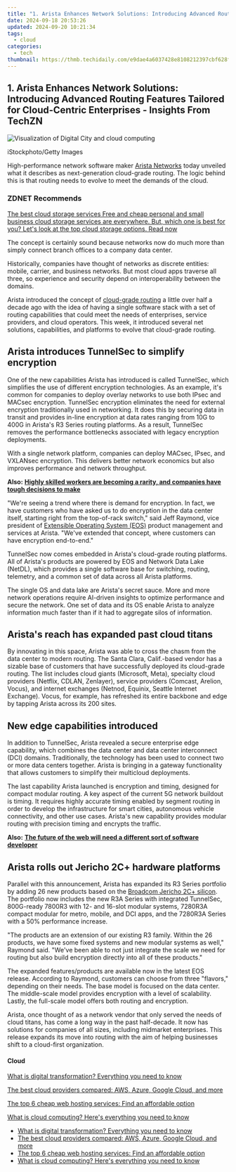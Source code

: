 ```yaml
---
title: "1. Arista Enhances Network Solutions: Introducing Advanced Routing Features Tailored for Cloud-Centric Enterprises - Insights From TechZN"
date: 2024-09-18 20:53:26
updated: 2024-09-20 10:21:34
tags:
  - cloud
categories:
  - tech
thumbnail: https://thmb.techidaily.com/e9dae4a6037428e8108212397cbf628f09c854831a8beaa875d96e87b8dd76cb.jpg
---
```


## 1. Arista Enhances Network Solutions: Introducing Advanced Routing Features Tailored for Cloud-Centric Enterprises - Insights From TechZN

![Visualization of Digital City and cloud computing](https://www.zdnet.com/a/img/resize/a043cb6825ec929008e9b4927f22fcdd545a4f4f/2020/11/23/b77b341b-aca5-4dc4-b528-37a0a08b4ff2/multicloud-2020-intro.jpg?auto=webp&width=1280)

iStockphoto/Getty Images

High-performance network software maker [Arista Networks](https://www.arista.com/en/) today unveiled what it describes as next-generation cloud-grade routing. The logic behind this is that routing needs to evolve to meet the demands of the cloud.

### **ZDNET** Recommends

[The best cloud storage services Free and cheap personal and small business cloud storage services are everywhere. But, which one is best for you? Let's look at the top cloud storage options.  Read now](https://www.zdnet.com/article/best-cloud-storage/)

The concept is certainly sound because networks now do much more than simply connect branch offices to a company data center. 

Historically, companies have thought of networks as discrete entities: mobile, carrier, and business networks. But most cloud apps traverse all three, so experience and security depend on interoperability between the domains.

Arista introduced the concept of [cloud-grade routing](https://www.arista.com/en/solutions/cloud-scale-routing) a little over half a decade ago with the idea of having a single software stack with a set of routing capabilities that could meet the needs of enterprises, service providers, and cloud operators. This week, it introduced several net solutions, capabilities, and platforms to evolve that cloud-grade routing. 

## Arista introduces TunnelSec to simplify encryption 

One of the new capabilities Arista has introduced is called TunnelSec, which simplifies the use of different encryption technologies. As an example, it's common for companies to deploy overlay networks to use both IPsec and MACsec encryption. TunnelSec encryption eliminates the need for external encryption traditionally used in networking. It does this by securing data in transit and provides in-line encryption at data rates ranging from 10G to 400G in Arista's R3 Series routing platforms. As a result, TunnelSec removes the performance bottlenecks associated with legacy encryption deployments. 

With a single network platform, companies can deploy MACsec, IPsec, and VXLANsec encryption. This delivers better network economics but also improves performance and network throughput. 

**Also:** [**Highly skilled workers are becoming a rarity, and companies have tough decisions to make**](https://www.zdnet.com/article/highly-skilled-workers-are-becoming-a-rarity-and-returning-to-the-office-is-unpopular-with-employees-tech-companies-have-tough-decisions-to-make/)

"We're seeing a trend where there is demand for encryption. In fact, we have customers who have asked us to do encryption in the data center itself, starting right from the top-of-rack switch," said Jeff Raymond, vice president of [Extensible Operating System (EOS)](https://www.arista.com/en/products/eos) product management and services at Arista. "We've extended that concept, where customers can have encryption end-to-end."

TunnelSec now comes embedded in Arista's cloud-grade routing platforms. All of Arista's products are powered by EOS and Network Data Lake (NetDL), which provides a single software base for switching, routing, telemetry, and a common set of data across all Arista platforms. 

The single OS and data lake are Arista's secret sauce. More and more network operations require AI-driven insights to optimize performance and secure the network. One set of data and its OS enable Arista to analyze information much faster than if it had to aggregate silos of information.

## Arista's reach has expanded past cloud titans 

By innovating in this space, Arista was able to cross the chasm from the data center to modern routing. The Santa Clara, Calif.-based vendor has a sizable base of customers that have successfully deployed its cloud-grade routing. The list includes cloud giants (Microsoft, Meta), specialty cloud providers (Netflix, CDLAN, Zenlayer), service providers (Comcast, Arelion, Vocus), and internet exchanges (Netnod, Equinix, Seattle Internet Exchange). Vocus, for example, has refreshed its entire backbone and edge by tapping Arista across its 200 sites. 

## New edge capabilities introduced 

In addition to TunnelSec, Arista revealed a secure enterprise edge capability, which combines the data center and data center interconnect (DCI) domains. Traditionally, the technology has been used to connect two or more data centers together. Arista is bringing in a gateway functionality that allows customers to simplify their multicloud deployments.

The last capability Arista launched is encryption and timing, designed for compact modular routing. A key aspect of the current 5G network buildout is timing. It requires highly accurate timing enabled by segment routing in order to develop the infrastructure for smart cities, autonomous vehicle connectivity, and other use cases. Arista's new capability provides modular routing with precision timing and encrypts the traffic.

**Also:** [**The future of the web will need a different sort of software developer**](https://www.zdnet.com/article/the-future-of-the-web-will-need-a-different-sort-of-software-developer/)

## Arista rolls out Jericho 2C+ hardware platforms 

Parallel with this announcement, Arista has expanded its R3 Series portfolio by adding 26 new products based on the [Broadcom Jericho 2C+ silicon](https://www.broadcom.com/products/ethernet-connectivity/switching/stratadnx/bcm88850). The portfolio now includes the new R3A Series with integrated TunnelSec, 800G-ready 7800R3 with 12- and 16-slot modular systems, 7280R3A compact modular for metro, mobile, and DCI apps, and the 7280R3A Series with a 50% performance increase.

"The products are an extension of our existing R3 family. Within the 26 products, we have some fixed systems and new modular systems as well," Raymond said. "We've been able to not just integrate the scale we need for routing but also build encryption directly into all of these products."

The expanded features/products are available now in the latest EOS release. According to Raymond, customers can choose from three "flavors," depending on their needs. The base model is focused on the data center. The middle-scale model provides encryption with a level of scalability. Lastly, the full-scale model offers both routing and encryption.

Arista, once thought of as a network vendor that only served the needs of cloud titans, has come a long way in the past half-decade. It now has solutions for companies of all sizes, including midmarket enterprises. This release expands its move into routing with the aim of helping businesses shift to a cloud-first organization. 

#### Cloud

[​What is digital transformation? Everything you need to know](https://www.zdnet.com/article/what-is-digital-transformation-everything-you-need-to-know-about-how-technology-is-reshaping/ "​What is digital transformation? Everything you need to know")

[The best cloud providers compared: AWS, Azure, Google Cloud, and more](https://www.zdnet.com/article/the-top-cloud-providers-of-2021-aws-microsoft-azure-google-cloud-hybrid-saas/ "The best cloud providers compared: AWS, Azure, Google Cloud, and more")

[The top 6 cheap web hosting services: Find an affordable option](https://www.zdnet.com/article/best-cheap-web-hosting/ "The top 6 cheap web hosting services: Find an affordable option")

[What is cloud computing? Here's everything you need to know](https://www.zdnet.com/article/what-is-cloud-computing-everything-you-need-to-know-about-the-cloud/ "What is cloud computing? Here's everything you need to know")

* [​What is digital transformation? Everything you need to know](https://www.zdnet.com/article/what-is-digital-transformation-everything-you-need-to-know-about-how-technology-is-reshaping/ "​What is digital transformation? Everything you need to know")
* [The best cloud providers compared: AWS, Azure, Google Cloud, and more](https://www.zdnet.com/article/the-top-cloud-providers-of-2021-aws-microsoft-azure-google-cloud-hybrid-saas/ "The best cloud providers compared: AWS, Azure, Google Cloud, and more")
* [The top 6 cheap web hosting services: Find an affordable option](https://www.zdnet.com/article/best-cheap-web-hosting/ "The top 6 cheap web hosting services: Find an affordable option")
* [What is cloud computing? Here's everything you need to know](https://www.zdnet.com/article/what-is-cloud-computing-everything-you-need-to-know-about-the-cloud/ "What is cloud computing? Here's everything you need to know")

<ins class="adsbygoogle"
     style="display:block"
     data-ad-format="autorelaxed"
     data-ad-client="ca-pub-7571918770474297"
     data-ad-slot="1223367746"></ins>



<ins class="adsbygoogle"
     style="display:block"
     data-ad-client="ca-pub-7571918770474297"
     data-ad-slot="8358498916"
     data-ad-format="auto"
     data-full-width-responsive="true"></ins>
